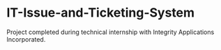 # IT-Issue-and-Ticketing-System
Project completed during technical internship with Integrity Applications Incorporated.
